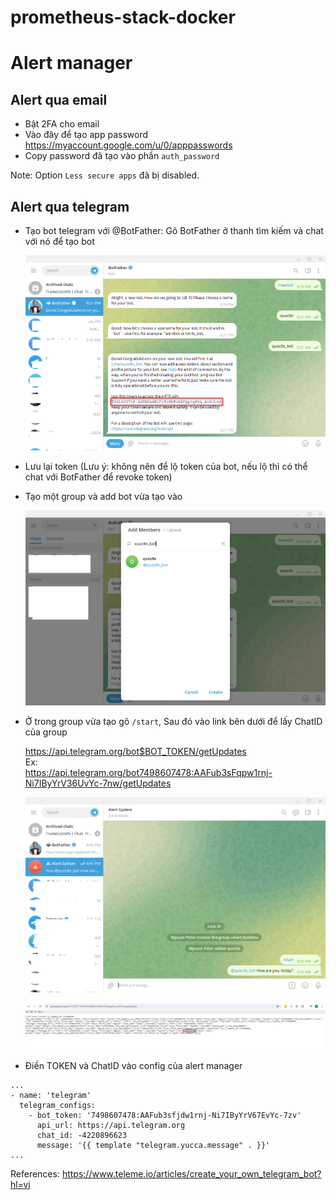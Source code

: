 # prometheus-stack-docker


# Alert manager
## Alert qua email

- Bật 2FA cho email
- Vào đây để tạo app password https://myaccount.google.com/u/0/apppasswords
- Copy password đã tạo vào phần `auth_password`

Note: Option `Less secure apps` đã bị disabled.


## Alert qua telegram
- Tạo bot telegram với @BotFather: Gõ BotFather ở thanh tìm kiếm và chat với nó để tạo bot

  ![](docs/images/alert-1.png "Alert 1")   

- Lưu lại token (Lưu ý: không nên để lộ token của bot, nếu lộ thì có thể chat với BotFather để revoke token)

- Tạo một group và add bot vừa tạo vào

  ![](docs/images/alert-2.png "Alert 2")    

- Ở trong group vừa tạo gõ `/start`, Sau đó vào link bên dưới để lấy ChatID của group

  https://api.telegram.org/bot$BOT_TOKEN/getUpdates    
  Ex:   
  https://api.telegram.org/bot7498607478:AAFub3sFqpw1rnj-Ni7IByYrV36UvYc-7nw/getUpdates


  ![](docs/images/alert-3.png "Alert 3")    

  ![](docs/images/alert-4.png "Alert 4")    

- Điền TOKEN và ChatID vào config của alert manager

```
...
- name: 'telegram'
  telegram_configs:
    - bot_token: '7498607478:AAFub3sfjdw1rnj-Ni7IByYrV67EvYc-7zv'
      api_url: https://api.telegram.org
      chat_id: -4220896623
      message: '{{ template "telegram.yucca.message" . }}'
...
```


References:
https://www.teleme.io/articles/create_your_own_telegram_bot?hl=vi